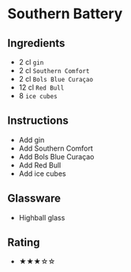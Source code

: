# Southern Battery

## Ingredients
- 2 cl `gin`
- 2 cl `Southern Comfort`
- 2 cl `Bols Blue Curaçao`
- 12 cl `Red Bull`
- 8 `ice cubes`

## Instructions
- Add gin
- Add Southern Comfort
- Add Bols Blue Curaçao
- Add Red Bull
- Add ice cubes

## Glassware
- Highball glass

## Rating
- ★★★☆☆